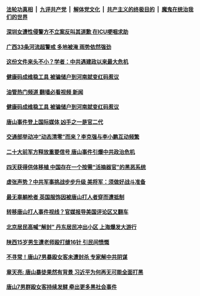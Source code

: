 ####  [法轮功真相](../../../../basic/blob/master/README.md?t=06150131) &nbsp;|&nbsp; [九评共产党](../../../../9ping.md/blob/master/README.md?t=06150131) &nbsp;|&nbsp; [解体党文化](../../../../jtdwh.md/blob/master/README.md?t=06150131)  &nbsp;|&nbsp; [共产主义的终极目的](../../../../gczydzjmd.md/blob/master/README.md?t=06150131) &nbsp;|&nbsp; [魔鬼在统治我们的世界](../../../../mgztzwmdsj.md/blob/master/README.md?t=06150131) 

#### [深圳女遭性侵警方不立案反叫其道歉 在ICU哽咽求助](../pages/soh5/629036.md?t=06150131) 
#### [广西33条河流超警戒 多地被淹 雨势依然强劲](../pages/soh5/628964.md?t=06150131) 
#### [这份文件来头不小？学者：中共遇建政以来最大危机](../pages/soh5/628949.md?t=06150131) 
#### [健康码成维稳工具 被骗储户到河南就变红码惹议](../pages/soh5/628985.md?t=06150131) 
#### [油管热门频道 翻墙必看视频 新闻](http://45.76.130.85:81/youtube.html?06150131)
#### [健康码成维稳工具 被骗储户到河南就变红码惹议](../pages/soh5/628985.md?t=06150131) 
#### [唐山事件登上国际媒体 凶手之一是官二代](../pages/soh5/628955.md?t=06150131) 
#### [交通部举动冲“动态清零”而来？李克强与李小鹏互动频繁](../pages/soh5/628820.md?t=06150131) 
#### [二十大前军方释放重要信号 唐山事件引爆中共政治危机](../pages/soh5/628724.md?t=06150131) 
#### [四天获得供体移植 中国存在一个按需“活摘器官”的黑恶系统](../pages/soh5/628787.md?t=06150131) 
#### [虚张声势？中共军事挑战步步升级  美将军：须做好战斗准备](../pages/soh5/628796.md?t=06150131) 
#### [最无辜躺枪者 英国服饰因被唐山打人者穿而遭抵制](../pages/soh5/628793.md?t=06150131) 
#### [转移唐山打人事件视线？官媒报导美国评论区又翻车](../pages/soh5/628760.md?t=06150131) 
#### [北京居民高喊“解封” 丹东居民冲出小区 上海爆发大游行](../pages/soh5/628730.md?t=06150131) 
#### [陕西15岁男生遭老师殴打缝16针 引民间愤慨](../pages/soh5/628742.md?t=06150131) 
#### [不寻常！唐山7男暴殴女客未遭封杀 专家解中共阴谋](../pages/soh5/628652.md?t=06150131) 
#### [章天亮: 唐山暴徒果然有背景 习近平为何再无可能全面打黑](../pages/soh5/628577.md?t=06150131) 
#### [唐山7男群殴女客持续发酵 牵出更多黑社会事件](../pages/soh5/628565.md?t=06150131) 
<img src='http://gfw-breaker.win/goodnews/indexes/soh5.md' width='0px' height='0px'/>
